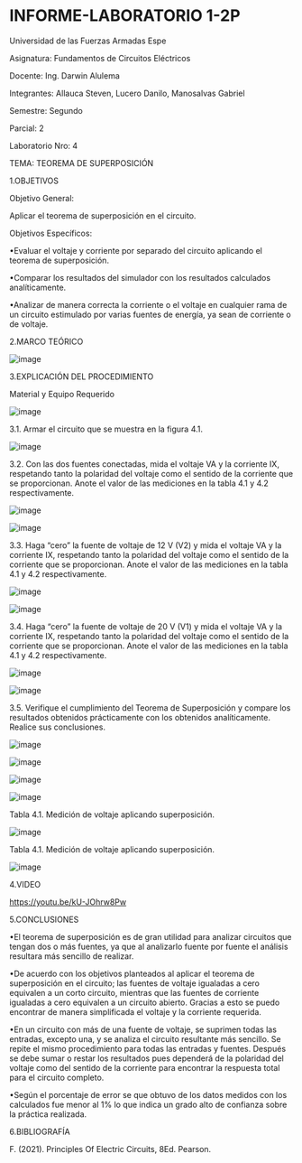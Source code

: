 # INFORME-LABORATORIO 1-2P

Universidad de las Fuerzas Armadas Espe

Asignatura: Fundamentos de Circuitos Eléctricos

Docente: Ing. Darwin Alulema

Integrantes: Allauca Steven, Lucero Danilo, Manosalvas Gabriel

Semestre: Segundo

Parcial: 2

Laboratorio Nro: 4

TEMA: TEOREMA DE SUPERPOSICIÓN

1.OBJETIVOS

Objetivo General:

Aplicar el teorema de superposición en el circuito.

Objetivos Específicos:

•Evaluar el voltaje y corriente por separado del circuito aplicando el teorema de superposición.

•Comparar los resultados del simulador con los resultados calculados analíticamente.

•Analizar de manera correcta la corriente o el voltaje en cualquier rama de un circuito estimulado por varias fuentes de energía, ya sean de corriente o de voltaje.

2.MARCO TEÓRICO

![image](https://user-images.githubusercontent.com/93210648/148081258-2f87d860-bef3-4e63-bbdb-ff5fc921e520.png)

3.EXPLICACIÓN DEL PROCEDIMIENTO

Material y Equipo Requerido

![image](https://user-images.githubusercontent.com/93210648/148080643-7e504872-b55e-445b-9dda-6f4692031cce.png)

3.1. Armar el circuito que se muestra en la figura 4.1.

![image](https://user-images.githubusercontent.com/93210648/148080694-71b4e23b-df08-4e60-88bf-62f5c2fb8d82.png)

3.2. Con las dos fuentes conectadas, mida el voltaje VA y la corriente IX, respetando tanto la polaridad del voltaje como el sentido de la corriente que se proporcionan. Anote el valor de las mediciones en la tabla 4.1 y 4.2 respectivamente.

![image](https://user-images.githubusercontent.com/93210648/148087191-2bb31a5f-dee5-46ae-be8e-9e9e7c964ac7.png)

![image](https://user-images.githubusercontent.com/93210648/148087249-cb0793bb-d1dc-4d17-89f6-39dc076f763c.png)



3.3. Haga “cero” la fuente de voltaje de 12 V (V2) y mida el voltaje VA y la corriente IX, respetando tanto la polaridad del voltaje como el sentido de la corriente que se proporcionan. Anote el valor de las mediciones en la tabla 4.1 y 4.2 respectivamente.

![image](https://user-images.githubusercontent.com/93210648/148087737-2037cbe6-c372-4572-a849-55854a334fa9.png)

![image](https://user-images.githubusercontent.com/93210648/148087771-2b98f1e3-92f7-4495-ae1a-e226a2b2fd30.png)


3.4. Haga “cero” la fuente de voltaje de 20 V (V1) y mida el voltaje VA y la corriente IX, respetando tanto la polaridad del voltaje como el sentido de la corriente que se proporcionan. Anote el valor de las mediciones en la tabla 4.1 y 4.2 respectivamente.

![image](https://user-images.githubusercontent.com/93210648/148087832-8dd23099-6e35-483d-8249-aec9544355ac.png)

![image](https://user-images.githubusercontent.com/93210648/148087853-0bfdb669-35db-47a3-8671-f0367ad8e909.png)


3.5. Verifique el cumplimiento del Teorema de Superposición y compare los resultados obtenidos prácticamente con los obtenidos analíticamente. Realice sus conclusiones.

![image](https://user-images.githubusercontent.com/93210648/148080774-addf857a-3078-4d61-81c4-a5dcaeeb15b3.png)

![image](https://user-images.githubusercontent.com/93210648/148080842-fb31babb-ab25-49d8-a69a-4132ccc41d76.png)

![image](https://user-images.githubusercontent.com/93210648/148080877-9e35c1c9-675f-498a-b5fd-5fff36bbf932.png)

![image](https://user-images.githubusercontent.com/93210648/148080928-ae5ee0ae-6f54-4233-b52c-cfee47798630.png)

Tabla 4.1. Medición de voltaje aplicando superposición.

![image](https://user-images.githubusercontent.com/93210648/148081010-6c01ff72-7f87-4f41-8278-b0cd5c9a2a3f.png)

Tabla 4.1. Medición de voltaje aplicando superposición.

![image](https://user-images.githubusercontent.com/93210648/148081075-642d1665-c8c9-4e88-87a4-00b33443de49.png)

4.VIDEO

https://youtu.be/kU-JOhrw8Pw

5.CONCLUSIONES

•El teorema de superposición es de gran utilidad para analizar circuitos que tengan dos o más fuentes, ya que al analizarlo fuente por fuente el análisis resultara más sencillo de realizar.

•De acuerdo con los objetivos planteados al aplicar el teorema de superposición en el circuito; las fuentes de voltaje igualadas a cero equivalen a un corto circuito, mientras que las fuentes de corriente igualadas a cero equivalen a un circuito abierto. Gracias a esto se puedo encontrar de manera simplificada el voltaje y la corriente requerida.

•En un circuito con más de una fuente de voltaje, se suprimen todas las entradas, excepto una, y se analiza el circuito resultante más sencillo. Se repite el mismo procedimiento para todas las entradas y fuentes. Después se debe sumar o restar los resultados pues dependerá de la polaridad del voltaje como del sentido de la corriente para encontrar la respuesta total para el circuito completo.

•Según el porcentaje de error se que obtuvo de los datos medidos con los calculados fue menor al 1% lo que indica un grado alto de confianza sobre la práctica realizada.

6.BIBLIOGRAFÍA

F. (2021). Principles Of Electric Circuits, 8Ed. Pearson.








